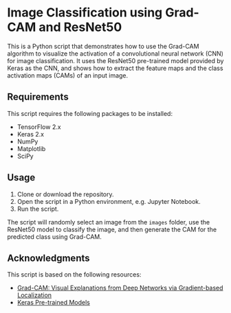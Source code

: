# Image Classification using Grad-CAM and ResNet50

This is a Python script that demonstrates how to use the Grad-CAM algorithm to visualize the activation of a convolutional neural network (CNN) for image classification. It uses the ResNet50 pre-trained model provided by Keras as the CNN, and shows how to extract the feature maps and the class activation maps (CAMs) of an input image.

## Requirements

This script requires the following packages to be installed:

- TensorFlow 2.x
- Keras 2.x
- NumPy
- Matplotlib
- SciPy

## Usage

1. Clone or download the repository.
2. Open the script in a Python environment, e.g. Jupyter Notebook.
3. Run the script.

The script will randomly select an image from the `images` folder, use the ResNet50 model to classify the image, and then generate the CAM for the predicted class using Grad-CAM.

## Acknowledgments

This script is based on the following resources:

- [Grad-CAM: Visual Explanations from Deep Networks via Gradient-based Localization](https://arxiv.org/abs/1610.02391)
- [Keras Pre-trained Models](https://keras.io/api/applications/)

